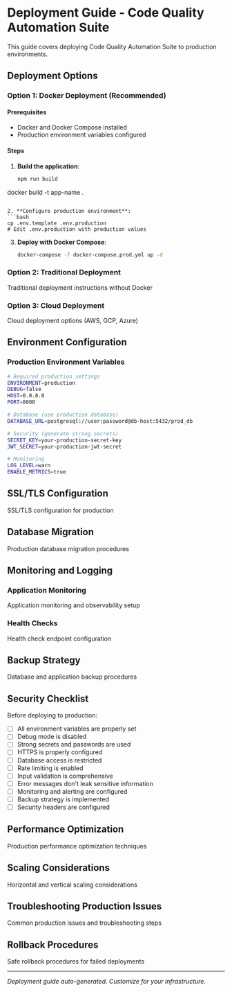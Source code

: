 # Deployment Guide - Code Quality Automation Suite

This guide covers deploying Code Quality Automation Suite to production environments.

## Deployment Options

### Option 1: Docker Deployment (Recommended)

#### Prerequisites
- Docker and Docker Compose installed
- Production environment variables configured

#### Steps
1. **Build the application**:
   ```bash
   npm run build
docker build -t app-name .
   ```

2. **Configure production environment**:
   ```bash
   cp .env.template .env.production
   # Edit .env.production with production values
   ```

3. **Deploy with Docker Compose**:
   ```bash
   docker-compose -f docker-compose.prod.yml up -d
   ```

### Option 2: Traditional Deployment

Traditional deployment instructions without Docker

### Option 3: Cloud Deployment

Cloud deployment options (AWS, GCP, Azure)

## Environment Configuration

### Production Environment Variables

```bash
# Required production settings
ENVIRONMENT=production
DEBUG=false
HOST=0.0.0.0
PORT=8000

# Database (use production database)
DATABASE_URL=postgresql://user:password@db-host:5432/prod_db

# Security (generate strong secrets)
SECRET_KEY=your-production-secret-key
JWT_SECRET=your-production-jwt-secret

# Monitoring
LOG_LEVEL=warn
ENABLE_METRICS=true
```

## SSL/TLS Configuration

SSL/TLS configuration for production

## Database Migration

Production database migration procedures

## Monitoring and Logging

### Application Monitoring
Application monitoring and observability setup

### Health Checks
Health check endpoint configuration

## Backup Strategy

Database and application backup procedures

## Security Checklist

Before deploying to production:

- [ ] All environment variables are properly set
- [ ] Debug mode is disabled
- [ ] Strong secrets and passwords are used
- [ ] HTTPS is properly configured
- [ ] Database access is restricted
- [ ] Rate limiting is enabled
- [ ] Input validation is comprehensive
- [ ] Error messages don't leak sensitive information
- [ ] Monitoring and alerting are configured
- [ ] Backup strategy is implemented
- [ ] Security headers are configured

## Performance Optimization

Production performance optimization techniques

## Scaling Considerations

Horizontal and vertical scaling considerations

## Troubleshooting Production Issues

Common production issues and troubleshooting steps

## Rollback Procedures

Safe rollback procedures for failed deployments

---

*Deployment guide auto-generated. Customize for your infrastructure.*
